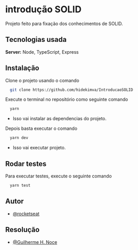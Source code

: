 
# introdução SOLID

Projeto feito para fixação dos conhecimentos de SOLID.


## Tecnologias usada

**Server:** Node, TypeScript, Express

  
## Instalação 

Clone o projeto usando o comando

```bash 
  git clone https://github.com/hidekimva/IntroducaoSOLID
```

Execute o terminal no repositório como seguinte comando

```bash 
  yarn
```
- Isso vai instalar as dependencias do projeto.

Depois basta executar o comando
```bash 
  yarn dev
```
- Isso vai executar projeto.
    
## Rodar testes

Para executar testes, execute o seguinte comando

```bash
  yarn test
```

  
## Autor

- [@rocketseat](https://github.com/rocketseat-education)

## Resolução
- [@Guilherme H. Noce](https://github.com/hidekimva)

  
